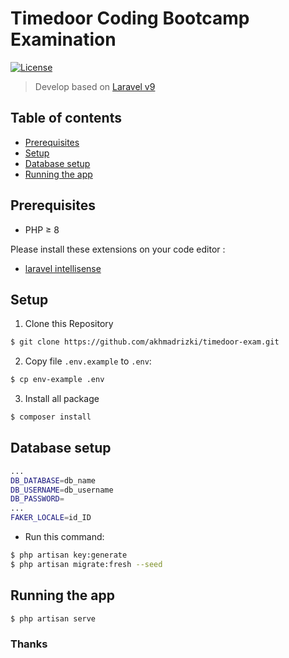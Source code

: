 # Timedoor Coding Bootcamp Examination 
<a href="https://packagist.org/packages/laravel/framework"><img src="https://img.shields.io/packagist/l/laravel/framework" alt="License"></a>
> Develop based on [Laravel v9](https://laravel.com/docs/9.x)

## Table of contents

- [Prerequisites](#prerequisites)
- [Setup](#setup)
- [Database setup](#database-setup)
- [Running the app](#running-the-app)

## Prerequisites

- PHP ≥ 8

Please install these extensions on your code editor :

- [laravel intellisense](https://marketplace.visualstudio.com/items?itemName=mohamedbenhida.laravel-intellisense)

## Setup

1. Clone this Repository
```sh
$ git clone https://github.com/akhmadrizki/timedoor-exam.git
```
2. Copy file `.env.example` to `.env`:
```sh
$ cp env-example .env
```
3. Install all package
```sh
$ composer install
```

## Database setup

```sh
...
DB_DATABASE=db_name
DB_USERNAME=db_username
DB_PASSWORD=
...
FAKER_LOCALE=id_ID
```

- Run this command:
```sh
$ php artisan key:generate
$ php artisan migrate:fresh --seed
```

## Running the app

```sh
$ php artisan serve
```

### Thanks

